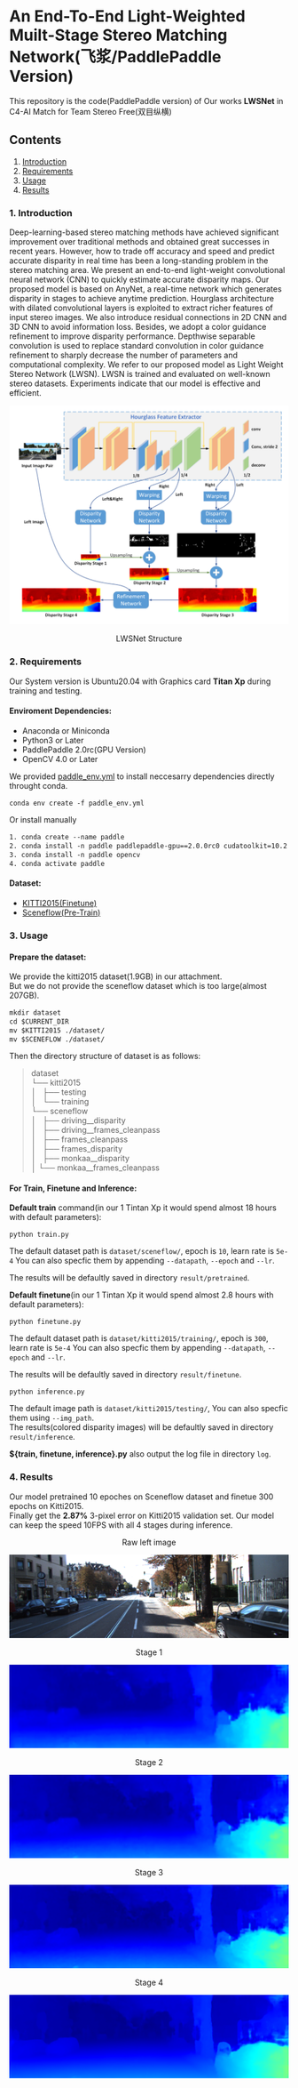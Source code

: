 # An End-To-End Light-Weighted Muilt-Stage Stereo Matching Network(飞浆/PaddlePaddle Version)  

This repository is the code(PaddlePaddle version) of Our works **LWSNet** in C4-AI Match for Team Stereo Free(双目纵横)


## Contents

1. [Introduction](#Introduction)
2. [Requirements](#Requirements)
3. [Usage](#Usage)
4. [Results](#Results)

### 1. Introduction

Deep-learning-based stereo matching methods have achieved significant improvement over traditional 
methods and obtained great successes in recent years. 
However, how to trade off accuracy and speed and predict accurate disparity 
in real time has been a long-standing problem in the stereo matching area. 
We present an end-to-end light-weight convolutional neural network (CNN) to quickly 
estimate accurate disparity maps. Our proposed model is based on AnyNet, 
a real-time network which generates disparity in stages to achieve anytime prediction. 
Hourglass architecture with dilated convolutional layers is exploited to extract richer
features of input stereo images. We also introduce residual connections in 2D CNN and
3D CNN to avoid information loss. Besides, we adopt a color guidance refinement to 
improve disparity performance. Depthwise separable convolution is used to replace
standard convolution in color guidance refinement to sharply decrease the number 
of parameters and computational complexity. 
We refer to our proposed model as Light Weight Stereo Network (LWSN). 
LWSN is trained and evaluated on well-known stereo datasets. 
Experiments indicate that our model is effective and efficient.

![network structure](reference/network_structure.png)
<p align="center">LWSNet Structure</p>

### 2. Requirements  

Our System version is Ubuntu20.04 with Graphics card **Titan Xp** during training and testing.  

#### Enviroment Dependencies:  
- Anaconda or Miniconda
- Python3 or Later
- PaddlePaddle 2.0rc(GPU Version)
- OpenCV 4.0 or Later 

We provided [paddle_env.yml](paddle_env.yml) to install neccesarry dependencies directly throught conda.
```
conda env create -f paddle_env.yml
```
Or install manually
```
1. conda create --name paddle
2. conda install -n paddle paddlepaddle-gpu==2.0.0rc0 cudatoolkit=10.2 
3. conda install -n paddle opencv
4. conda activate paddle
```
#### Dataset:
- [KITTI2015(Finetune)](http://www.cvlibs.net/datasets/kitti/eval_scene_flow.php?benchmark=stereo)
- [Sceneflow(Pre-Train)](https://lmb.informatik.uni-freiburg.de/resources/datasets/SceneFlowDatasets.en.html)

### 3. Usage  

#### Prepare the dataset:

We provide the kitti2015 dataset(1.9GB) in our attachment.  
But we do not provide the sceneflow dataset which is too large(almost 207GB).

```
mkdir dataset
cd $CURRENT_DIR
mv $KITTI2015 ./dataset/
mv $SCENEFLOW ./dataset/
```
Then the directory structure of dataset is as follows:

>dataset  
└── kitti2015  
│   ├── testing  
│   └── training  
└── sceneflow  
│   ├── driving__disparity  
│   ├── driving__frames_cleanpass  
│   ├── frames_cleanpass  
│   ├── frames_disparity  
│   ├── monkaa__disparity  
│   └── monkaa__frames_cleanpass  


#### For Train, Finetune and Inference:

**Default train** command(in our 1 Tintan Xp it would spend almost 18 hours with default parameters):
```
python train.py
```

The default dataset path is `dataset/sceneflow/`, epoch is `10`, learn rate is `5e-4`
You can also specfic them by appending `--datapath`, `--epoch` and `--lr`.

The results will be defaultly saved in directory `result/pretrained`.

**Default finetune**(in our 1 Tintan Xp it would spend almost 2.8 hours with default parameters):
```
python finetune.py
```

The default dataset path is `dataset/kitti2015/training/`, epoch is `300`, learn rate is `5e-4`
You can also specfic them by appending `--datapath`, `--epoch` and `--lr`.

The results will be defaultly saved in directory `result/finetune`.

```
python inference.py
```

The default image path is `dataset/kitti2015/testing/`, You can also specfic them using `--img_path`.  
The results(colored disparity images) will be defaultly saved in directory `result/inference`.

**${train, finetune, inference}.py** also output the log file in directory `log`.

### 4. Results

Our model pretrained 10 epoches on Sceneflow dataset and finetue 300 epochs on Kitti2015.  
Finally get the **2.87%** 3-pixel error on Kitti2015 validation set.
Our model can keep the speed 10FPS with all 4 stages during inference.

<p align="center">Raw left image</p>

![Raw left image](reference/raw.png)

<p align="center">Stage 1</p>

![Stage 1 image](reference/1.png)

<p align="center">Stage 2</p>

![Stage 2 image](reference/2.png)

<p align="center">Stage 3</p>

![Stage 3 image](reference/3.png)

<p align="center">Stage 4</p>

![Stage 4 image](reference/4.png)

  